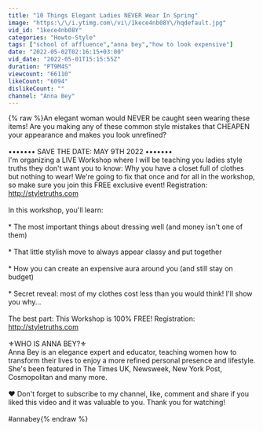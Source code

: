 ```yaml
---
title: "10 Things Elegant Ladies NEVER Wear In Spring"
image: "https:\/\/i.ytimg.com\/vi\/1kece4nb08Y\/hqdefault.jpg"
vid_id: "1kece4nb08Y"
categories: "Howto-Style"
tags: ["school of affluence","anna bey","how to look expensive"]
date: "2022-05-02T02:16:15+03:00"
vid_date: "2022-05-01T15:15:55Z"
duration: "PT9M4S"
viewcount: "66110"
likeCount: "6094"
dislikeCount: ""
channel: "Anna Bey"
---
```

{% raw %}An elegant woman would NEVER be caught seen wearing these items! Are you making any of these common style mistakes that CHEAPEN your appearance and makes you look unrefined? <br /><br />••••••• SAVE THE DATE: MAY 9TH 2022 •••••••<br />I'm organizing a LIVE Workshop where I will be teaching you ladies style truths they don't want you to know: Why you have a closet full of clothes but nothing to wear! We're going to fix that once and for all in the workshop, so make sure you join this FREE exclusive event! Registration: <a rel="nofollow" target="blank" href="http://styletruths.com">http://styletruths.com</a><br /><br />In this workshop, you'll learn: <br /><br />* The most important things about dressing well (and money isn't one of them)<br /><br />* That little stylish move to always appear classy and put together<br /><br />* How you can create an expensive aura around you (and still stay on budget)<br /><br />* Secret reveal: most of my clothes cost less than you would think! I'll show you why...<br /><br />The best part: This Workshop is 100% FREE! Registration: <a rel="nofollow" target="blank" href="http://styletruths.com">http://styletruths.com</a><br /><br />⚜️WHO IS ANNA BEY?⚜️<br />Anna Bey is an elegance expert and educator, teaching women how to transform their lives to enjoy a more refined personal presence and lifestyle. She's been featured in The Times UK, Newsweek, New York Post, Cosmopolitan and many more.<br /><br />❤️ Don't forget to subscribe to my channel, like, comment and share if you liked this video and it was valuable to you. Thank you for watching!<br /><br />#annabey{% endraw %}
